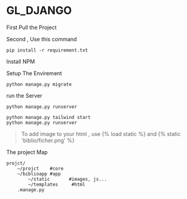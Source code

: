 # GL_DJANGO
First Pull the Project


Second , Use this command
```
pip install -r requirement.txt
```
Install NPM

Setup The Envirement 
```
python manage.py migrate
```

run the Server 
```
python manage.py runserver
```
```
python manage.py tailwind start 
python manage.py runserver
```
>To add image to your html , use {% load static %} and {% static 'biblio/ficher.png' %} 

The project Map
```
projct/
    ~/projct    #core
    ~/biblioapp #app
        ~/static       #images, js...
        ~/templates     #html
    .manage.py
```

